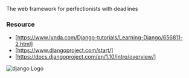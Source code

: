 The web framework for perfectionists with deadlines

### Resource
- [https://www.lynda.com/Django-tutorials/Learning-Django/656811-2.html]
- [https://www.djangoproject.com/start/]
- [https://docs.djangoproject.com/en/1.10/intro/overview/]


![django Logo](https://www.djangoproject.com/s/img/logos/django-logo-positive.svg)

